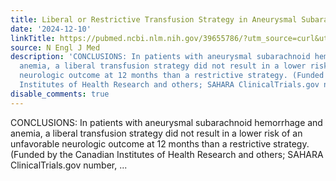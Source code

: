 ```yaml
---
title: Liberal or Restrictive Transfusion Strategy in Aneurysmal Subarachnoid Hemorrhage
date: '2024-12-10'
linkTitle: https://pubmed.ncbi.nlm.nih.gov/39655786/?utm_source=curl&utm_medium=rss&utm_campaign=pubmed-2&utm_content=1LIK-026Y9bjRE4xDQ231BSa89BnY4O2Rfi-9WXQd8C31C6cqE&fc=20211015124055&ff=20241210175340&v=2.18.0.post9+e462414
source: N Engl J Med
description: 'CONCLUSIONS: In patients with aneurysmal subarachnoid hemorrhage and
  anemia, a liberal transfusion strategy did not result in a lower risk of an unfavorable
  neurologic outcome at 12 months than a restrictive strategy. (Funded by the Canadian
  Institutes of Health Research and others; SAHARA ClinicalTrials.gov number, ...'
disable_comments: true
---
```

CONCLUSIONS: In patients with aneurysmal subarachnoid hemorrhage and anemia, a liberal transfusion strategy did not result in a lower risk of an unfavorable neurologic outcome at 12 months than a restrictive strategy. (Funded by the Canadian Institutes of Health Research and others; SAHARA ClinicalTrials.gov number, ...